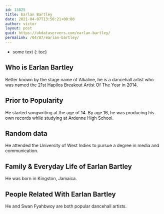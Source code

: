 ```yaml
---
id: 13825
title: Earlan Bartley
date: 2021-04-07T13:50:21+00:00
author: victor
layout: post
guid: https://ukdataservers.com/earlan-bartley/
permalink: /04/07/earlan-bartley/
---
```


* some text
{: toc}


## Who is Earlan Bartley



Better known by the stage name of Alkaline, he is a dancehall artist who was named the 21st Hapilos Breakout Artist Of The Year in 2014.

                
                
                
## Prior to Popularity



He started songwriting at the age of 14. By age 16, he was producing his own records while studying at Ardenne High School.

                
                
                
## Random data



He attended the University of West Indies to pursue a degree in media and communication.

                
                
                
## Family & Everyday Life of Earlan Bartley



He was born in Kingston, Jamaica.

                
                
                
## People Related With Earlan Bartley



He and Swan Fyahbwoy are both popular dancehall artists.

                
              
            
          
          
          